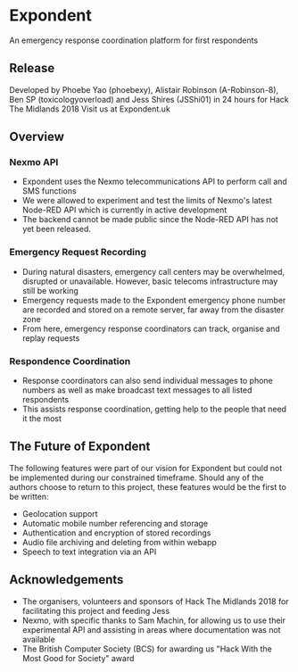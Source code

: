 # Expondent

An emergency response coordination platform for first respondents

## Release

Developed by Phoebe Yao (phoebexy), Alistair Robinson (A-Robinson-8), Ben SP (toxicologyoverload) and Jess Shires (JSShi01) in 24 hours for Hack The Midlands 2018
Visit us at Expondent.uk

## Overview

### Nexmo API

 - Expondent uses the Nexmo telecommunications API to perform call and SMS functions
 - We were allowed to experiment and test the limits of Nexmo's latest Node-RED API which is currently in active development
 - The backend cannot be made public since the Node-RED API has not yet been released.

### Emergency Request Recording

 - During natural disasters, emergency call centers may be overwhelmed, disrupted or unavailable. However, basic telecoms infrastructure may still be working
 - Emergency requests made to the Expondent emergency phone number are recorded and stored on a remote server, far away from the disaster zone
 - From here, emergency response coordinators can track, organise and replay requests

### Respondence Coordination

 - Response coordinators can also send individual messages to phone numbers as well as make broadcast text messages to all listed respondents
 - This assists response coordination, getting help to the people that need it the most
 
## The Future of Expondent

The following features were part of our vision for Expondent but could not be implemented during our constrained timeframe. Should any of the authors choose to return to this project, these features would be the first to be written:

 - Geolocation support
 - Automatic mobile number referencing and storage
 - Authentication and encryption of stored recordings
 - Audio file archiving and deleting from within webapp
 - Speech to text integration via an API

## Acknowledgements

 - The organisers, volunteers and sponsors of Hack The Midlands 2018 for facilitating this project and feeding Jess
 - Nexmo, with specific thanks to Sam Machin, for allowing us to use their experimental API and assisting in areas where documentation was not available
 - The British Computer Society (BCS) for awarding us "Hack With the Most Good for Society" award
